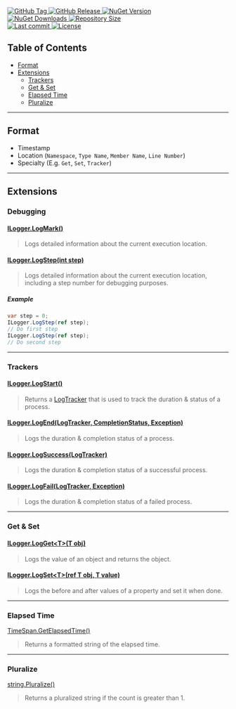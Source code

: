 <a href="https://github.com/TJC-Tools/TJC.Logging/tags">
  <img alt="GitHub Tag" src="https://img.shields.io/github/v/tag/TJC-Tools/TJC.Logging?style=for-the-badge&logo=tag&logoColor=white&labelColor=24292f&color=blue" />
</a>

<a href="https://github.com/TJC-Tools/TJC.Logging/releases/latest">
  <img alt="GitHub Release" src="https://img.shields.io/github/v/release/TJC-Tools/TJC.Logging?style=for-the-badge&logo=starship&logoColor=D9E0EE&labelColor=302D41&&color=green&include_prerelease&sort=semver" />
</a>

<a href="https://www.nuget.org/packages/TJC.Logging">
  <img alt="NuGet Version" src="https://img.shields.io/nuget/v/TJC.Logging?style=for-the-badge&logo=nuget&logoColor=white&labelColor=004880&color=blue" />
</a>

<br/>

<a href="https://www.nuget.org/packages/TJC.Logging">
  <img alt="NuGet Downloads" src="https://img.shields.io/nuget/dt/TJC.Logging?style=for-the-badge&logo=nuget&logoColor=white&labelColor=004880&color=yellow" />
</a>

<a href="https://github.com/TJC-Tools/TJC.Logging">
  <img alt="Repository Size" src="https://img.shields.io/github/repo-size/TJC-Tools/TJC.Logging?style=for-the-badge&logo=files&logoColor=white&labelColor=24292f&color=orange" />
</a>

<br/>

<a href="https://www.nuget.org/packages/TJC.Logging">
  <img alt="Last commit" src="https://img.shields.io/github/last-commit/TJC-Tools/TJC.Logging?style=for-the-badge&logo=git&logoColor=D9E0EE&labelColor=302D41&color=mediumpurple"/>
</a>

<a href="LICENSE">
  <img alt="License" src="https://img.shields.io/github/license/TJC-Tools/TJC.Logging.svg?style=for-the-badge&logo=balance-scale&logoColor=white&labelColor=333333&color=blueviolet" />
</a>

## Table of Contents
- [Format](#format)
- [Extensions](#extensions)
  - [Trackers](#trackers)
  - [Get & Set](#get--set)
  - [Elapsed Time](#elapsed-time)
  - [Pluralize](#pluralize)

---

## Format
- Timestamp
- Location (`Namespace`, `Type Name`, `Member Name`, `Line Number`)
- Specialty (E.g. `Get`, `Set`, `Tracker`)

---
## Extensions

### Debugging

#### [ILogger.LogMark()](TJC.Logging/Extensions/LogMarkExtension.cs)
> Logs detailed information about the current execution location.

#### [ILogger.LogStep(int step)](TJC.Logging/Extensions/LogStepExtension.cs)
> Logs detailed information about the current execution location, including a step number for debugging purposes.
##### Example
```csharp
var step = 0; 
ILogger.LogStep(ref step);
// Do first step
ILogger.LogStep(ref step);
// Do second step
```

---
### Trackers

#### [ILogger.LogStart()](TJC.Logging/Extensions/Specialty/LogTrackerExtensions.cs)
> Returns a [LogTracker](TJC.Logging/Trackers/LogTracker.cs) that is used to track the duration & status of a process.

#### [ILogger.LogEnd(LogTracker, CompletionStatus, Exception)](TJC.Logging/Extensions/Specialty/LogTrackerExtensions.cs)
> Logs the duration & completion status of a process.

#### [ILogger.LogSuccess(LogTracker)](TJC.Logging/Extensions/Specialty/LogTrackerExtensions.cs)
> Logs the duration & completion status of a successful process.

#### [ILogger.LogFail(LogTracker, Exception)](TJC.Logging/Extensions/Specialty/LogTrackerExtensions.cs)
> Logs the duration & completion status of a failed process.

---
### Get & Set

#### [ILogger.LogGet\<T\>(T obj)](TJC.Logging/Extensions/Specialty/LogGetExtension.cs)
> Logs the value of an object and returns the object.

#### [ILogger.LogSet\<T\>(ref T obj, T value)](TJC.Logging/Extensions/Specialty/LogSetExtension.cs)
> Logs the before and after values of a property and set it when done.

---
### Elapsed Time
[TimeSpan.GetElapsedTime()](TJC.Logging\Extensions\ElapsedTime\ElapsedTimeExtensions.cs)
> Returns a formatted string of the elapsed time.

---
### Pluralize
[string.Pluralize()](TJC.Logging\Extensions\Pluralize\PluralizeExtensions.cs)
> Returns a pluralized string if the count is greater than 1.
